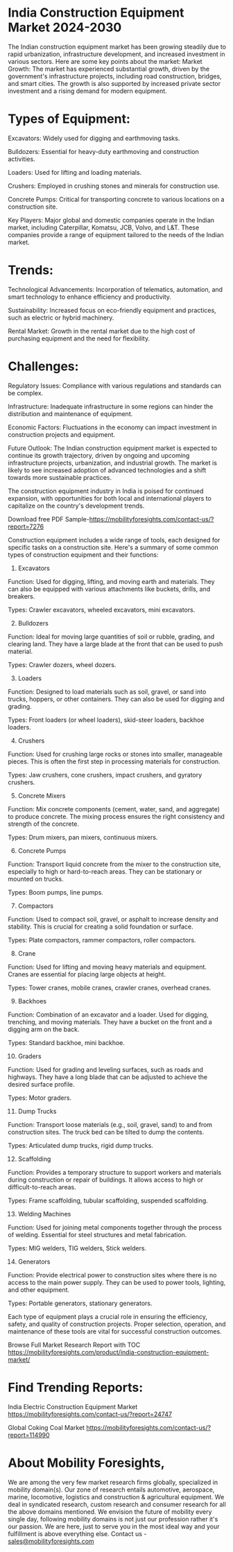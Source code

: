# India Construction Equipment Market 2024-2030

The Indian construction equipment market has been growing steadily due to rapid urbanization, infrastructure development, and increased investment in various sectors. Here are some key points about the market:
Market Growth: The market has experienced substantial growth, driven by the government's infrastructure projects, including road construction, bridges, and smart cities. The growth is also supported by increased private sector investment and a rising demand for modern equipment.

# Types of Equipment:

Excavators: Widely used for digging and earthmoving tasks.

Bulldozers: Essential for heavy-duty earthmoving and construction activities.

Loaders: Used for lifting and loading materials.

Crushers: Employed in crushing stones and minerals for construction use.

Concrete Pumps: Critical for transporting concrete to various locations on a construction site.

Key Players: Major global and domestic companies operate in the Indian market, including Caterpillar, Komatsu, JCB, Volvo, and L&T. These companies provide a range of equipment tailored to the needs of the Indian market.

# Trends:

Technological Advancements: Incorporation of telematics, automation, and smart technology to enhance efficiency and productivity.

Sustainability: Increased focus on eco-friendly equipment and practices, such as electric or hybrid machinery.

Rental Market: Growth in the rental market due to the high cost of purchasing equipment and the need for flexibility.

# Challenges:

Regulatory Issues: Compliance with various regulations and standards can be complex.

Infrastructure: Inadequate infrastructure in some regions can hinder the distribution and maintenance of equipment.

Economic Factors: Fluctuations in the economy can impact investment in construction projects and equipment.

Future Outlook: The Indian construction equipment market is expected to continue its growth trajectory, driven by ongoing and upcoming infrastructure projects, urbanization, and industrial growth. The market is likely to see increased adoption of advanced technologies and a shift towards more sustainable practices.

The construction equipment industry in India is poised for continued expansion, with opportunities for both local and international players to capitalize on the country's development trends.


Download free PDF Sample-https://mobilityforesights.com/contact-us/?report=7276

Construction equipment includes a wide range of tools, each designed for specific tasks on a construction site. Here's a summary of some common types of construction equipment and their functions:

1. Excavators

Function: Used for digging, lifting, and moving earth and materials. They can also be equipped with various attachments like buckets, drills, and breakers.

Types: Crawler excavators, wheeled excavators, mini excavators.

2. Bulldozers

Function: Ideal for moving large quantities of soil or rubble, grading, and clearing land. They have a large blade at the front that can be used to push material.

Types: Crawler dozers, wheel dozers.

3. Loaders

Function: Designed to load materials such as soil, gravel, or sand into trucks, hoppers, or other containers. They can also be used for digging and grading.

Types: Front loaders (or wheel loaders), skid-steer loaders, backhoe loaders.

4. Crushers

Function: Used for crushing large rocks or stones into smaller, manageable pieces. This is often the first step in processing materials for construction.

Types: Jaw crushers, cone crushers, impact crushers, and gyratory crushers.

5. Concrete Mixers

Function: Mix concrete components (cement, water, sand, and aggregate) to produce concrete. The mixing process ensures the right consistency and strength of the concrete.

Types: Drum mixers, pan mixers, continuous mixers.

6. Concrete Pumps

Function: Transport liquid concrete from the mixer to the construction site, especially to high or hard-to-reach areas. They can be stationary or mounted on trucks.

Types: Boom pumps, line pumps.

7. Compactors

Function: Used to compact soil, gravel, or asphalt to increase density and stability. This is crucial for creating a solid foundation or surface.

Types: Plate compactors, rammer compactors, roller compactors.

8. Crane

Function: Used for lifting and moving heavy materials and equipment. Cranes are essential for placing large objects at height.

Types: Tower cranes, mobile cranes, crawler cranes, overhead cranes.

9. Backhoes

Function: Combination of an excavator and a loader. Used for digging, trenching, and moving materials. They have a bucket on the front and a digging arm on the back.

Types: Standard backhoe, mini backhoe.

10. Graders

Function: Used for grading and leveling surfaces, such as roads and highways. They have a long blade that can be adjusted to achieve the desired surface profile.

Types: Motor graders.

11. Dump Trucks

Function: Transport loose materials (e.g., soil, gravel, sand) to and from construction sites. The truck bed can be tilted to dump the contents.

Types: Articulated dump trucks, rigid dump trucks.

12. Scaffolding

Function: Provides a temporary structure to support workers and materials during construction or repair of buildings. It allows access to high or difficult-to-reach areas.

Types: Frame scaffolding, tubular scaffolding, suspended scaffolding.

13. Welding Machines

Function: Used for joining metal components together through the process of welding. Essential for steel structures and metal fabrication.

Types: MIG welders, TIG welders, Stick welders.

14. Generators

Function: Provide electrical power to construction sites where there is no access to the main power supply. They can be used to power tools, lighting, and other equipment.

Types: Portable generators, stationary generators.

Each type of equipment plays a crucial role in ensuring the efficiency, safety, and quality of construction projects. Proper selection, operation, and maintenance of these tools are vital for successful construction outcomes.

Browse Full Market Research Report with TOC https://mobilityforesights.com/product/india-construction-equipment-market/

# Find Trending Reports:

India Electric Construction Equipment Market https://mobilityforesights.com/contact-us/?report=24747

Global Coking Coal Market https://mobilityforesights.com/contact-us/?report=114990


# About Mobility Foresights,
We are among the very few market research firms globally, specialized in mobility domain(s). Our zone of research entails automotive, aerospace, marine, locomotive, logistics and construction & agricultural equipment. We deal in syndicated research, custom research and consumer research for all the above domains mentioned.
We envision the future of mobility every single day, following mobility domains is not just our profession rather it's our passion. We are here, just to serve you in the most ideal way and your fulfillment is above everything else. Contact us -  sales@mobilityforesights.com
